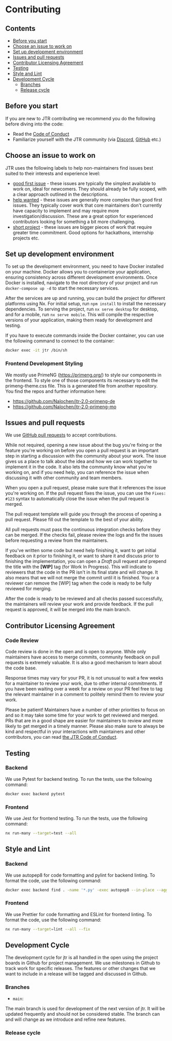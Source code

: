 # Contributing

## Contents

* [Before you start](#before-you-start)
* [Choose an issue to work on](#Choose-an-issue-to-work-on)
* [Set up development environment](#set-up-development-environment)
* [Issues and pull requests](#issues-and-pull-requests)
* [Contributor Licensing Agreement](#contributor-licensing-agreement)
* [Testing](#testing)
* [Style and Lint](#style-and-lint)
* [Development Cycle](#development-cycle)
  * [Branches](#branches)
  * [Release cycle](#release-cycle)


## Before you start

If you are new to JTR contributing we recommend you do the following before diving into the code:

* Read the [Code of Conduct](CODE_OF_CONDUCT.md)
* Familiarize yourself with the JTR community (via [Discord](https://discord.gg/SEWsr4KVvZ), [GitHub](TODO) etc.)


## Choose an issue to work on

JTR uses the following labels to help non-maintainers find issues best suited to their interests and experience level:

* [good first issue]() - these issues are typically the simplest available to work on, ideal for newcomers. They should already be fully scoped, with a clear approach outlined in the descriptions.
* [help wanted]() - these issues are generally more complex than good first issues. They typically cover work that core maintainers don't currently have capacity to implement and may require more investigation/discussion. These are a great option for experienced contributors looking for something a bit more challenging.
* [short project]() - these issues are bigger pieces of work that require greater time commitment. Good options for hackathons, internship projects etc.


## Set up development environment

To set up the development environment, you need to have Docker installed on your machine. 
Docker allows you to containerize your application, ensuring consistency across different development environments. 
Once Docker is installed, navigate to the root directory of your project and run `docker-compose up -d` to start the necessary services. 

After the services are up and running, you can build the project for different platforms using Nx.
For initial setup, run `npm install` to install the necessary dependencies.
To serving the project, run `nx serve desktop` for desktop, and for a mobile, run `nx serve mobile`. 
This will compile the respective versions of your application, making them ready for development and testing.

If you have to execute commands inside the Docker container, you can use the following command to connect to the container:

```sh
docker exec -it jtr /bin/sh
```

### Frontend Development Styling

We mostly use PrimeNG (https://primeng.org/) to style our components in the frontend. To style one of those components its necessary to edit the primeng-theme.css file. This is a generated file from another repository. You find the repos and further information here:
- https://github.com/Nalochen/jtr-2.0-primeng-de
- https://github.com/Nalochen/jtr-2.0-primeng-mo

## Issues and pull requests

We use [GitHub pull requests](https://help.github.com/articles/about-pull-requests) to accept
contributions.

While not required, opening a new issue about the bug you're fixing or the
feature you're working on before you open a pull request is an important step
in starting a discussion with the community about your work. The issue gives us
a place to talk about the idea and how we can work together to implement it in
the code. It also lets the community know what you're working on, and if you
need help, you can reference the issue when discussing it with other community
and team members.

When you open a pull request, please make sure that it references the issue
you're working on. If the pull request fixes the issue, you can use the
`Fixes: #123` syntax to automatically close the issue when the pull request is
merged.

The pull request template will guide you through the process of opening a pull
request. Please fill out the template to the best of your ability.

All pull requests must pass the continuous integration checks before they can be
merged. If the checks fail, please review the logs and fix the issues before
requesting a review from the maintainers.

If you've written some code but need help finishing it, want to get initial
feedback on it prior to finishing it, or want to share it and discuss prior
to finishing the implementation, you can open a *Draft* pull request and prepend
the title with the **\[WIP\]** tag (for Work In Progress). This will indicate
to reviewers that the code in the PR isn't in its final state and will change.
It also means that we will not merge the commit until it is finished. You or a
reviewer can remove the [WIP] tag when the code is ready to be fully reviewed for merging.

After the code is ready to be reviewed and all checks passed successfully, 
the maintainers will review your work and provide feedback. If the pull request is approved, 
it will be merged into the main branch.


## Contributor Licensing Agreement

### Code Review

Code review is done in the open and is open to anyone. While only maintainers have
access to merge commits, community feedback on pull requests is extremely valuable.
It is also a good mechanism to learn about the code base.

Response times may vary for your PR, it is not unusual to wait a few weeks for a maintainer
to review your work, due to other internal commitments. If you have been waiting over a week
for a review on your PR feel free to tag the relevant maintainer in a comment to politely remind
them to review your work.

Please be patient! Maintainers have a number of other priorities to focus on and so it may take
some time for your work to get reviewed and merged. PRs that are in a good shape are easier for
maintainers to review and more likely to get merged in a timely manner. Please also make
sure to always be kind and respectful in your interactions with maintainers and other contributors,
you can read [the JTR Code of Conduct](CODE_OF_CONDUCT.md).


## Testing

### Backend

We use Pytest for backend testing. To run the tests, use the following command:

```sh
docker exec backend pytest
```

### Frontend

We use Jest for frontend testing. To run the tests, use the following command:

```sh
nx run-many --target=test --all
```


## Style and Lint

### Backend

We use autopep8 for code formatting and pylint for backend linting. To format the code, use the following command:

```sh
docker exec backend find . -name '*.py' -exec autopep8 --in-place --aggressive --aggressive {} \;
```

### Frontend

We use Prettier for code formatting and ESLint for frontend linting. To format the code, use the following command:

```sh
nx run-many --target=lint --all --fix
```


## Development Cycle

The development cycle for jtr is all handled in the open using
the project boards in Github for project management. We use milestones
in Github to track work for specific releases. The features or other changes
that we want to include in a release will be tagged and discussed in Github.


### Branches

* `main`:

The main branch is used for development of the next version of jtr.
It will be updated frequently and should not be considered stable. The branch
can and will change as we introduce and refine new features.


### Release cycle
